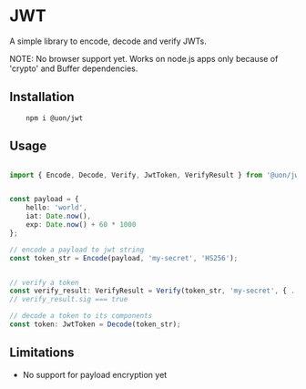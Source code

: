 # JWT

A simple library to encode, decode and verify JWTs.

NOTE: No browser support yet. Works on node.js apps only because of 'crypto' and Buffer dependencies.

## Installation

```shell
    npm i @uon/jwt
```


## Usage

```typescript

import { Encode, Decode, Verify, JwtToken, VerifyResult } from '@uon/jwt';


const payload = {
    hello: 'world',
    iat: Date.now(),
    exp: Date.now() + 60 * 1000
};

// encode a payload to jwt string
const token_str = Encode(payload, 'my-secret', 'HS256');


// verify a token
const verify_result: VerifyResult = Verify(token_str, 'my-secret', { ... });
// verify_result.sig === true

// decode a token to its components
const token: JwtToken = Decode(token_str);

```

## Limitations
 - No support for payload encryption yet
